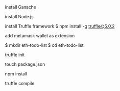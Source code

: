 install Ganache

install Node.js

install Truffle framework
$ npm install -g truffle@5.0.2

add metamask wallet as extension

$ mkdir eth-todo-list
$ cd eth-todo-list

truffle init

touch package.json

npm install

truffle compile